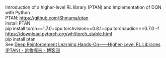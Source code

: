 Introduction of a higher-level RL library (PTAN) and Implementation of DQN with Python  
PTAN: https://github.com/Shmuma/ptan  
Install PTAN  
pip install torch==1.7.0+cpu torchvision==0.8.1+cpu torchaudio===0.7.0 -f https://download.pytorch.org/whl/torch_stable.html  
pip install ptan  
See [Deep Reinforcement Learning Hands-On——Higher-Level RL Libraries (PTAN) - 凯鲁嘎吉 - 博客园](https://www.cnblogs.com/kailugaji/p/15926723.html)
